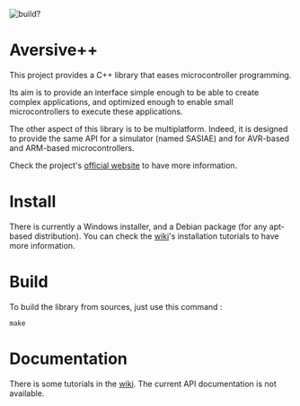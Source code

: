 ![build?](https://travis-ci.org/AversivePlusPlus/AversivePlusPlus.svg?branch=master)


# Aversive++

This project provides a C++ library that eases microcontroller programming.

Its aim is to provide an interface simple enough to be able to create complex applications,
and optimized enough to enable small microcontrollers to execute these applications.

The other aspect of this library is to be multiplatform.
Indeed, it is designed to provide the same API for a simulator
(named SASIAE) and for AVR-based and ARM-based microcontrollers.

Check the project's [official website](http://aversiveplusplus.com) to have more information.

# Install

There is currently a Windows installer, and a Debian package (for any apt-based distribution).
You can check the [wiki](https://github.com/AversivePlusPlus/AversivePlusPlus/wiki)'s installation tutorials to have more information.

# Build

To build the library from sources, just use this command :

```
make
```

# Documentation

There is some tutorials in the [wiki](https://github.com/AversivePlusPlus/AversivePlusPlus/wiki).
The current API documentation is not available.